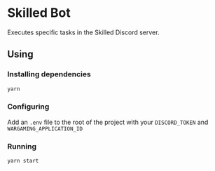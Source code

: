# Skilled Bot

Executes specific tasks in the Skilled Discord server.

## Using

### Installing dependencies

```bash
yarn
```

### Configuring

Add an `.env` file to the root of the project with your `DISCORD_TOKEN` and `WARGAMING_APPLICATION_ID`

### Running

```bash
yarn start
```

